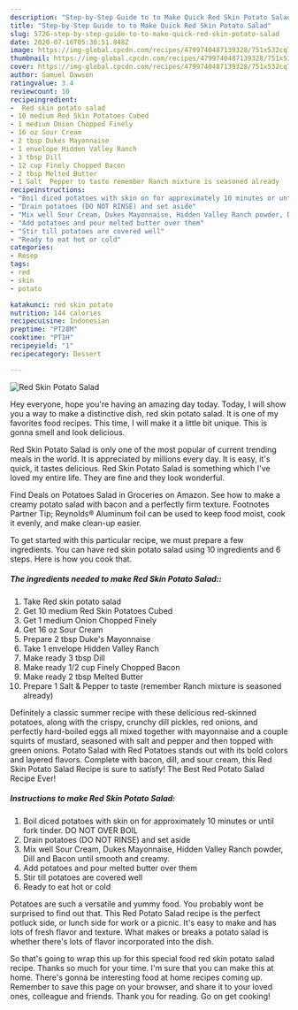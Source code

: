 ```yaml
---
description: "Step-by-Step Guide to to Make Quick Red Skin Potato Salad"
title: "Step-by-Step Guide to to Make Quick Red Skin Potato Salad"
slug: 5726-step-by-step-guide-to-to-make-quick-red-skin-potato-salad
date: 2020-07-16T05:30:51.848Z
image: https://img-global.cpcdn.com/recipes/4799740487139328/751x532cq70/red-skin-potato-salad-recipe-main-photo.jpg
thumbnail: https://img-global.cpcdn.com/recipes/4799740487139328/751x532cq70/red-skin-potato-salad-recipe-main-photo.jpg
cover: https://img-global.cpcdn.com/recipes/4799740487139328/751x532cq70/red-skin-potato-salad-recipe-main-photo.jpg
author: Samuel Dawson
ratingvalue: 3.4
reviewcount: 10
recipeingredient:
-  Red skin potato salad
- 10 medium Red Skin Potatoes Cubed
- 1 medium Onion Chopped Finely
- 16 oz Sour Cream
- 2 tbsp Dukes Mayonnaise
- 1 envelope Hidden Valley Ranch
- 3 tbsp Dill
- 12 cup Finely Chopped Bacon
- 2 tbsp Melted Butter
- 1 Salt  Pepper to taste remember Ranch mixture is seasoned already
recipeinstructions:
- "Boil diced potatoes with skin on for approximately 10 minutes or until fork tinder. DO NOT OVER BOIL"
- "Drain potatoes (DO NOT RINSE) and set aside"
- "Mix well Sour Cream, Dukes Mayonnaise, Hidden Valley Ranch powder, Dill and Bacon until smooth and creamy."
- "Add potatoes and pour melted butter over them"
- "Stir till potatoes are covered well"
- "Ready to eat hot or cold"
categories:
- Resep
tags:
- red
- skin
- potato

katakunci: red skin potato
nutrition: 144 calories
recipecuisine: Indonesian
preptime: "PT28M"
cooktime: "PT1H"
recipeyield: "1"
recipecategory: Dessert

---
```



![Red Skin Potato Salad](https://img-global.cpcdn.com/recipes/4799740487139328/751x532cq70/red-skin-potato-salad-recipe-main-photo.jpg)

Hey everyone, hope you're having an amazing day today. Today, I will show you a way to make a distinctive dish, red skin potato salad. It is one of my favorites food recipes. This time, I will make it a little bit unique. This is gonna smell and look delicious.

Red Skin Potato Salad is only one of the most popular of current trending meals in the world. It is appreciated by millions every day. It is easy, it's quick, it tastes delicious. Red Skin Potato Salad is something which I've loved my entire life. They are fine and they look wonderful.

Find Deals on Potatoes Salad in Groceries on Amazon. See how to make a creamy potato salad with bacon and a perfectly firm texture. Footnotes Partner Tip; Reynolds® Aluminum foil can be used to keep food moist, cook it evenly, and make clean-up easier.


To get started with this particular recipe, we must prepare a few ingredients. You can have red skin potato salad using 10 ingredients and 6 steps. Here is how you cook that.

##### The ingredients needed to make Red Skin Potato Salad::

1. Take  Red skin potato salad
1. Get 10 medium Red Skin Potatoes Cubed
1. Get 1 medium Onion Chopped Finely
1. Get 16 oz Sour Cream
1. Prepare 2 tbsp Duke&#39;s Mayonnaise
1. Take 1 envelope Hidden Valley Ranch
1. Make ready 3 tbsp Dill
1. Make ready 1/2 cup Finely Chopped Bacon
1. Make ready 2 tbsp Melted Butter
1. Prepare 1 Salt &amp; Pepper to taste (remember Ranch mixture is seasoned already)


Definitely a classic summer recipe with these delicious red-skinned potatoes, along with the crispy, crunchy dill pickles, red onions, and perfectly hard-boiled eggs all mixed together with mayonnaise and a couple squirts of mustard, seasoned with salt and pepper and then topped with green onions. Potato Salad with Red Potatoes stands out with its bold colors and layered flavors. Complete with bacon, dill, and sour cream, this Red Skin Potato Salad Recipe is sure to satisfy! The Best Red Potato Salad Recipe Ever! 

##### Instructions to make Red Skin Potato Salad:

1. Boil diced potatoes with skin on for approximately 10 minutes or until fork tinder. DO NOT OVER BOIL
1. Drain potatoes (DO NOT RINSE) and set aside
1. Mix well Sour Cream, Dukes Mayonnaise, Hidden Valley Ranch powder, Dill and Bacon until smooth and creamy.
1. Add potatoes and pour melted butter over them
1. Stir till potatoes are covered well
1. Ready to eat hot or cold


Potatoes are such a versatile and yummy food. You probably wont be surprised to find out that. This Red Potato Salad recipe is the perfect potluck side, or lunch side for work or a picnic. It&#39;s easy to make and has lots of fresh flavor and texture. What makes or breaks a potato salad is whether there&#39;s lots of flavor incorporated into the dish. 

So that's going to wrap this up for this special food red skin potato salad recipe. Thanks so much for your time. I'm sure that you can make this at home. There's gonna be interesting food at home recipes coming up. Remember to save this page on your browser, and share it to your loved ones, colleague and friends. Thank you for reading. Go on get cooking!
